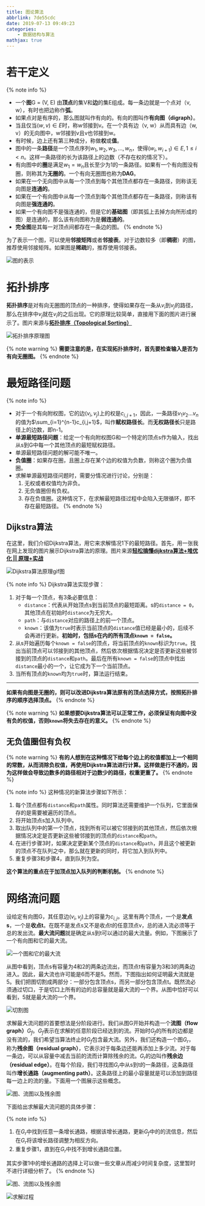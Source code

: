 ```yaml
---
title: 图论算法
abbrlink: 7de55cdc
date: 2019-07-13 09:49:23
categories:
    - 数据结构与算法
mathjax: true
---
```


# 若干定义

{% note info %}
- 一个**图**G = (V, E) 由**顶点**的集V和**边**的集E组成。每一条边就是一个点对（v, w），有时也把边称作**弧**。
- 如果点对是有序的，那么图就叫作有向的。有向的图叫作**有向图（digraph）**。
- 当且仅当$(w, v) \in E$时，称w邻接到v。在一个具有边（v, w）从而具有边（w, v）的无向图中，w邻接到v且v也邻接到w。
- 有时候，边上还有第三种成分，称做**权**或**值**。
- 图中的一条**路径**是一个顶点序列$w_1, w_2, w_3, ... , w_n$，使得$(w_i, w_{i+1}) \in E, 1 \leq i < n$。这样一条路径的长为该路径上的边数（不存在权的情况下）。
- 有向图中的**圈**是满足$w_1=w_n$且长至少为1的一条路径。如果有一个有向图没有圈，则称其为**无圈的**。一个有向无圈图也称为**DAG**。
- 如果在一个无向图中从每一个顶点到每个其他顶点都存在一条路径，则称该无向图是**连通的**。
- 如果在一个有向图中从每一个顶点到每个其他顶点都存在一条路径，则称该有向图是**强连通的**。
- 如果一个有向图不是强连通的，但是它的**基础图**（即其弧上去掉方向所形成的图）是连通的，那么该有向图称为是**弱连通的**。
- **完全图**是其每一对顶点间都存在一条边的图。
{% endnote %}

为了表示一个图，可以使用**邻接矩阵**或者**邻接表**。对于边数较多（即**稠密**）的图，推荐使用邻接矩阵。如果图是**稀疏**的，推荐使用邻接表。

![图的表示](https://blog-images-1258719270.cos.ap-shanghai.myqcloud.com/%E6%95%B0%E6%8D%AE%E7%BB%93%E6%9E%84%E4%B8%8E%E7%AE%97%E6%B3%95/%E5%9B%BE%E8%AE%BA%E7%AE%97%E6%B3%95/%E5%9B%BE%E7%9A%84%E8%A1%A8%E7%A4%BA.svg)

# 拓扑排序

**拓扑排序**是对有向无圈图的顶点的一种排序，使得如果存在一条从$v_i$到$v_j$的路径，那么在排序中$v_j$就在$v_i$的之后出现。它的原理比较简单，直接用下面的图片进行展示了。图片来源与[**拓扑排序（Topological Sorting）**](https://blog.csdn.net/lisonglisonglisong/article/details/45543451)

![拓扑排序原理图](https://blog-images-1258719270.cos.ap-shanghai.myqcloud.com/%E6%95%B0%E6%8D%AE%E7%BB%93%E6%9E%84%E4%B8%8E%E7%AE%97%E6%B3%95/%E5%9B%BE%E8%AE%BA%E7%AE%97%E6%B3%95/%E6%8B%93%E6%89%91%E6%8E%92%E5%BA%8F%E5%8E%9F%E7%90%86%E5%9B%BE.png)

{% note warning %}
**需要注意的是，在实现拓扑排序时，首先要检查输入是否为有向无圈图。**
{% endnote %}

# 最短路径问题

{% note info %}
- 对于一个有向附权图，它的边$(v_i, v_j)$上的权是$c_{i, j+1}$，因此，一条路径$v_1v_2...v_n$的值为$\sum_{i=1}^{n-1}c_{i,j+1}$，叫作**赋权路径长**。而**无权路径长**只是路径上的边数，即n-1。
- **单源最短路径问题**：给定一个有向附权图G和一个特定的顶点s作为输入，找出从s到G中每一个其他顶点的最短赋权路径。
- 单源最短路径问题的解可能不唯一。
- **负值圈**：如果存在圈，且圈上存在某个边的权值为负数，则称这个圈为负值圈。
- 求解单源最短路径问题时，需要分情况进行讨论，分别是：
    1. 无权或者权值均为非负。
    2. 无负值圈但有负权。
    3. 存在负值圈。这种情况下，在求解最短路径过程中会陷入无限循环，即不存在最短路径。
{% endnote %}

## Dijkstra算法

在这里，我们介绍Dijkstra算法，用它来求解情况1下的最短路径。首先，用一张我在网上发现的图片展示Dijkstra算法的原理。图片来源[**轻松搞懂dijkstra算法+堆优化 || 原理+实战**](https://zhuanlan.zhihu.com/p/34624812)

![Dijkstra算法原理gif图](https://blog-images-1258719270.cos.ap-shanghai.myqcloud.com/%E6%95%B0%E6%8D%AE%E7%BB%93%E6%9E%84%E4%B8%8E%E7%AE%97%E6%B3%95/%E5%9B%BE%E8%AE%BA%E7%AE%97%E6%B3%95/Dijkstra%E7%AE%97%E6%B3%95%E5%8E%9F%E7%90%86gif%E5%9B%BE.gif)

{% note info %}
Dijkstra算法实现步骤：
1. 对于每一个顶点，有3条必要信息：
    - `distance`：代表从开始顶点s到当前顶点的最短距离。s的`distance = 0`，其他顶点在初始时`distance`为无穷大。
    - `path`：与`distance`对应的路径上的前一个顶点。
    - `known`：该值为`true`时表示当前顶点的`distance`值已经是最小的，后续不会再进行更新。**初始时，包括s在内的所有顶点`known = false`。**
2. 从s开始遍历每个`known = false`的顶点，将当前顶点的`known`标识为`true`。找出当前顶点可以邻接到的其他顶点，然后依次根据情况决定是否更新这些被邻接到的顶点的`distance`和`path`。最后在所有`known = false`的顶点中找出`distance`最小的一个，让它成为下一个当前顶点。
3. 当所有顶点的`known`均为`true`时，算法运行结束。

---
**如果有向图是无圈的，则可以改进Dijkstra算法原有的顶点选择方式，按照拓扑排序的顺序选择顶点。**
{% endnote %}

{% note warning %}
**如果想要Dijkstra算法可以正常工作，必须保证有向图中没有负的权值，否则`known`将失去存在的意义。**
{% endnote %}

## 无负值圈但有负权

{% note warning %}
**有的人想到在这种情况下给每个边上的权值都加上一个相同的常数，从而消除负权值，再使用Dijkstra算法进行计算。这样做是行不通的，因为这样做会导致边数多的路径相对于边数少的路径，权重更重了。**
{% endnote %}

{% note info %}
这种情况的新算法步骤如下所示：
1. 每个顶点都有`distance`和`path`属性。同时算法还需要维护一个队列，它里面保存的是需要被遍历的顶点。
2. 将开始顶点s加入队列中。
3. 取出队列中的第一个顶点，找到所有可以被它邻接到的其他顶点，然后依次根据情况决定是否更新这些被邻接到的顶点的`distance`和`path`。
4. 在进行步骤3时，如果决定更新某个顶点的`distance`和`path`，并且这个被更新的顶点不在队列之中，那么就在更新的同时，将它加入到队列中。
5. 重复步骤3和步骤4，直到队列为空。

**这个算法的重点在于加顶点加入队列的判断机制。**
{% endnote %}

# 网络流问题

设给定有向图G，其任意边$(v_i, v_j)$上的容量为$c_{i,j}$。这里有两个顶点，一个是**发点s**，一个是**收点t**。在既不是发点s又不是收点t的任意顶点v，总的进入流必须等于总的发出流。**最大流问题**就是确定从s到t可以通过的最大流量。例如，下图展示了一个有向图和它的最大流。

![一个图和它的最大流](https://blog-images-1258719270.cos.ap-shanghai.myqcloud.com/%E6%95%B0%E6%8D%AE%E7%BB%93%E6%9E%84%E4%B8%8E%E7%AE%97%E6%B3%95/%E5%9B%BE%E8%AE%BA%E7%AE%97%E6%B3%95/%E4%B8%80%E4%B8%AA%E5%9B%BE%E5%92%8C%E5%AE%83%E7%9A%84%E6%9C%80%E5%A4%A7%E6%B5%81.png)

从图中看到，顶点s有容量为4和2的两条边流出，而顶点t有容量为3和3的两条边进入。因此，最大流也许可能是6而不是5。然而，下图指出如何证明最大流就是5。我们把图切割成两部分：一部分包含顶点s，而另一部分包含顶点t。既然流必须通过切口，于是切口上所有的边的总容量就是最大流的一个界。从图中恰好可以看到，5就是最大流的一个界。

![切割图](https://blog-images-1258719270.cos.ap-shanghai.myqcloud.com/%E6%95%B0%E6%8D%AE%E7%BB%93%E6%9E%84%E4%B8%8E%E7%AE%97%E6%B3%95/%E5%9B%BE%E8%AE%BA%E7%AE%97%E6%B3%95/%E5%88%87%E5%89%B2%E5%9B%BE.png)

求解最大流问题的首要想法是分阶段进行。我们从图G开始并构造一个**流图（flow graph）**$G_f$。$G_f$表示在求解的任意阶段已经达到的流。开始时$G_f$的所有的边都是没有流的，我们希望当算法终止时$G_f$包含最大流。另外，我们还构造一个图$G_r$，称为**残余图（residual graph）**，它表示对于每条边还能再添加上多少流。对于每一条边，可以从容量中减去当前的流而计算除残余的流。$G_r$的边叫作**残余边（residual edge）**。在每个阶段，我们寻找图$G_r$中从s到t的一条路径，这条路径叫作**增长通路（augmenting path）**。这条路径上的最小容量就是可以添加到路径每一边上的流的量。下面用一个图展示这些概念。

![图、流图以及残余图](https://blog-images-1258719270.cos.ap-shanghai.myqcloud.com/%E6%95%B0%E6%8D%AE%E7%BB%93%E6%9E%84%E4%B8%8E%E7%AE%97%E6%B3%95/%E5%9B%BE%E8%AE%BA%E7%AE%97%E6%B3%95/%E5%9B%BE%E3%80%81%E6%B5%81%E5%9B%BE%E4%BB%A5%E5%8F%8A%E6%AE%8B%E4%BD%99%E5%9B%BE.png)

下面给出求解最大流问题的具体步骤：

{% note info %}
1. 在$G_r$中找到任意一条增长通路，根据该增长通路，更新$G_f$中的的流信息，然后在$G_r$将该增长路径调整为相反方向。
2. 重复步骤1，直到在$G_r$中找不到增长通路位置。

其实步骤1中的增长通路的选择上可以做一些文章从而减少时间复杂度，这里暂时不进行详细分析了。
{% endnote %}

![图、流图以及残余图](https://blog-images-1258719270.cos.ap-shanghai.myqcloud.com/%E6%95%B0%E6%8D%AE%E7%BB%93%E6%9E%84%E4%B8%8E%E7%AE%97%E6%B3%95/%E5%9B%BE%E8%AE%BA%E7%AE%97%E6%B3%95/%E5%9B%BE%E3%80%81%E6%B5%81%E5%9B%BE%E4%BB%A5%E5%8F%8A%E6%AE%8B%E4%BD%99%E5%9B%BE.png)

![求解过程](https://blog-images-1258719270.cos.ap-shanghai.myqcloud.com/%E6%95%B0%E6%8D%AE%E7%BB%93%E6%9E%84%E4%B8%8E%E7%AE%97%E6%B3%95/%E5%9B%BE%E8%AE%BA%E7%AE%97%E6%B3%95/%E6%B1%82%E8%A7%A3%E8%BF%87%E7%A8%8B.png)
